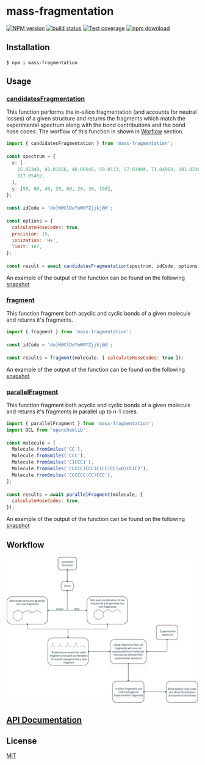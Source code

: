 # mass-fragmentation

[![NPM version][npm-image]][npm-url]
[![build status][ci-image]][ci-url]
[![Test coverage][codecov-image]][codecov-url]
[![npm download][download-image]][download-url]

## Installation

`$ npm i mass-fragmentation`

## Usage

### <ins>candidatesFragmentation</ins>

This function performs the in-silico fragmentation (and accounts for neutral losses) of a given structure and returns the fragments which match the experimental spectrum along with the bond contributions and the bond hose codes. The worflow of this function in shown in [Worflow](#workflow) section.

```js
import { candidatesFragmentation } from 'mass-fragmentation';

const spectrum = {
  x: [
    15.02348, 42.01056, 46.00548, 59.0133, 57.03404, 71.04968, 101.02386,
    117.05462,
  ],
  y: [50, 80, 40, 20, 60, 20, 30, 100],
};

const idCode = 'do}H@ClDeYeWXYZjjkj@@';

const options = {
  calculateHoseCodes: true,
  precision: 15,
  ionization: 'H+',
  limit: 1e7,
};

const result = await candidatesFragmentation(spectrum, idCode, options);
```

An example of the output of the function can be found on the following [snapshot](./src/candidatesFragmentation/__tests__/__snapshots__/candidatesFragmentation.test.js.snap)

### <ins>fragment</ins>

This function fragment both acyclic and cyclic bonds of a given molecule and returns it's fragments.

```js
import { fragment } from 'mass-fragmentation';

const idCode = 'do}H@ClDeYeWXYZjjkj@@';

const results = fragment(molecule, { calculateHoseCodes: true });
```

An example of the output of the function can be found on the following [snapshot](./src/fragmentation/__tests__/__snapshots__/fragment.test.js.snap)

### <ins>parallelFragment</ins>

This function fragment both acyclic and cyclic bonds of a given molecule and returns it's fragments in parallel up to n-1 cores.

```js
import { parallelFragment } from 'mass-fragmentation';
import OCL from 'openchemlib';

const molecule = [
  Molecule.fromSmiles('CC'),
  Molecule.fromSmiles('CCC'),
  Molecule.fromSmiles('C1CCC1'),
  Molecule.fromSmiles('CCCCC2CCC1C(CC)CC(=O)CC1C2'),
  Molecule.fromSmiles('CCCCCC(CC)CCC'),
];

const results = await parallelFragment(molecule, {
  calculateHoseCodes: true,
});
```

An example of the output of the function can be found on the following [snapshot](./src/parallelFragmention/__tests__/__snapshots__/parallelFragment.test.js.snap)

## Workflow

![workflow](workflow.png)

## [API Documentation](https://cheminfo.github.io/mass-fragmentation/)

## License

[MIT](./LICENSE)

[npm-image]: https://img.shields.io/npm/v/mass-fragmentation.svg
[npm-url]: https://www.npmjs.com/package/mass-fragmentation
[ci-image]: https://github.com/cheminfo/mass-fragmentation/workflows/Node.js%20CI/badge.svg?branch=main
[ci-url]: https://github.com/cheminfo/mass-fragmentation/actions?query=workflow%3A%22Node.js+CI%22
[codecov-image]: https://img.shields.io/codecov/c/github/cheminfo/mass-fragmentation.svg
[codecov-url]: https://codecov.io/gh/cheminfo/mass-fragmentation
[download-image]: https://img.shields.io/npm/dm/mass-fragmentation.svg
[download-url]: https://www.npmjs.com/package/mass-fragmentation
